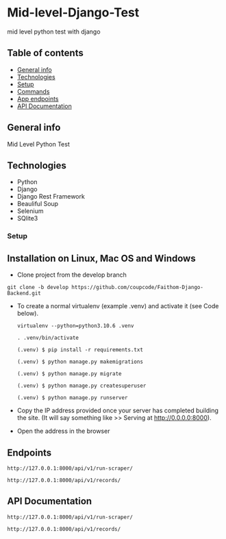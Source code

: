 # Mid-level-Django-Test
mid level python test with django

## Table of contents
* [General info](#general-info)
* [Technologies](#technologies)
* [Setup](#setup)
* [Commands](#commands)
* [App endpoints](#app-endpoints)
* [API Documentation](#api-documentation)

## General info
Mid Level Python Test

## Technologies
* Python
* Django
* Django Rest Framework
* Beauliful Soup
* Selenium
* SQlite3

### Setup
## Installation on Linux, Mac OS and Windows
* Clone project from the develop branch
```
git clone -b develop https://github.com/coupcode/Faithom-Django-Backend.git
```

* To create a normal virtualenv (example .venv) and activate it (see Code below).

  ```
  virtualenv --python=python3.10.6 .venv
  
  . .venv/bin/activate

  (.venv) $ pip install -r requirements.txt

  (.venv) $ python manage.py makemigrations

  (.venv) $ python manage.py migrate

  (.venv) $ python manage.py createsuperuser 

  (.venv) $ python manage.py runserver
  ```

* Copy the IP address provided once your server has completed building the site. (It will say something like >> Serving at http://0.0.0.0:8000).
* Open the address in the browser

## Endpoints
```
http://127.0.0.1:8000/api/v1/run-scraper/
```
```
http://127.0.0.1:8000/api/v1/records/
```


## API Documentation
```
http://127.0.0.1:8000/api/v1/run-scraper/
```
```
http://127.0.0.1:8000/api/v1/records/
```

